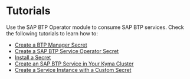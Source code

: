 # Tutorials

Use the SAP BTP Operator module to consume SAP BTP services.
Check the following tutorials to learn how to:
* [Create a BTP Manager Secret](04-10-create-btp-manager-secret.md)
* [Create a SAP BTP Service Operator Secret](04-20-create-btp-service-operator-secret.md)
* [Install a Secret](04-30-install-secret.md)
* [Create an SAP BTP Service in Your Kyma Cluster](04-40-deploy-service-in-cluster.md)
* [Create a Service Instance with a Custom Secret](04-50-create-service-instance-with-custom-secret.md)
